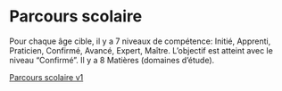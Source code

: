 # Parcours scolaire

Pour chaque âge cible, il y a 7 niveaux de compétence: Initié, Apprenti, Praticien, Confirmé, Avancé, Expert, Maître. L’objectif est atteint avec le niveau “Confirmé”.
Il y a 8 Matières (domaines d’étude).

[Parcours scolaire v1](Parcours%20scolaire%2015909637d3f7805d8100f5cda20f3381/Parcours%20scolaire%20v1%2015909637d3f780338504ff4b3883b8ad.csv)